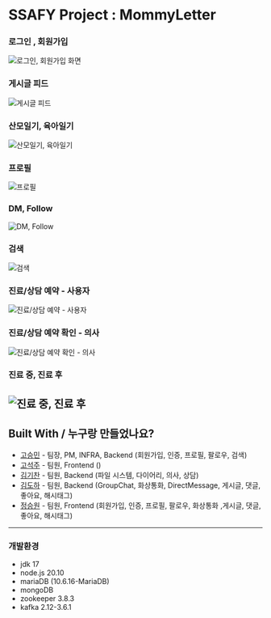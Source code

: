 # SSAFY Project : MommyLetter
### 로그인 , 회원가입
![로그인, 회원가입 화면](./images/login.png)

### 게시글 피드
![게시글 피드](./images/feed.png)

### 산모일기, 육아일기
![산모일기, 육아일기](./images/diary.png)

### 프로필
![프로필](./images/profile.png)

### DM, Follow
![DM, Follow](./images/DM_follow.png)

### 검색
![검색](./images/search.png)

### 진료/상담 예약 - 사용자
![진료/상담 예약 - 사용자](./images/reserve_user.png)

### 진료/상담 예약 확인 - 의사
![진료/상담 예약 확인 - 의사](./images/reserve_doctor.png)

### 진료 중, 진료 후
![진료 중, 진료 후](./images/consult.png)
------------------

## Built With / 누구랑 만들었나요?

* [고승민](https://github.com/smink112) - 팀장, PM, INFRA, Backend (회원가입, 인증, 프로필, 팔로우, 검색)
* [고석주](https://github.com/seokjugo) - 팀원, Frontend ()
* [김기찬](https://github.com/TearofCoding) - 팀원, Backend (파일 시스템, 다이어리, 의사, 상담)
* [김도하](https://github.com/KimDohaAcc) - 팀원, Backend (GroupChat, 화상통화, DirectMessage, 게시글, 댓글, 좋아요, 해시태그)
* [정승원](https://github.com/JungSwww1) - 팀원, Frontend (회원가입, 인증, 프로필, 팔로우, 화상통화 ,게시글, 댓글, 좋아요, 해시태그)

------------------

### 개발환경
* jdk 17
* node.js 20.10
* mariaDB (10.6.16-MariaDB)
* mongoDB
* zookeeper 3.8.3
* kafka 2.12-3.6.1